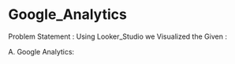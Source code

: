 # Google_Analytics

Problem Statement : Using Looker_Studio we Visualized the Given :

A. Google Analytics:
